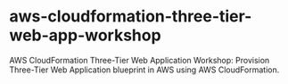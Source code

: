 # aws-cloudformation-three-tier-web-app-workshop
AWS CloudFormation Three-Tier Web Application Workshop: Provision Three-Tier Web Application blueprint in AWS using AWS CloudFormation.
